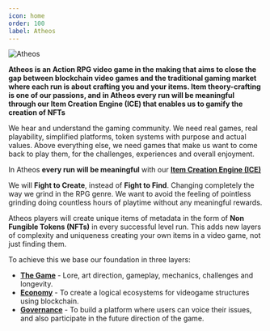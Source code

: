 ```yaml
---
icon: home
order: 100
label: Atheos
---
```


![Atheos](https://user-images.githubusercontent.com/97962756/152704233-7e820795-eeb0-4bb0-b24c-1eb8217f58e3.jpg)


**Atheos is an Action RPG video game in the making that aims to close the gap between blockchain video games and the traditional gaming market where each run is about crafting you and your items. Item theory-crafting is one of our passions, and in Atheos every run will be meaningful through our Item Creation Engine (ICE) that enables us to gamify the creation of NFTs**

We hear and understand the gaming community. We need real games, real playability, simplified platforms, token systems with purpose and actual values. Above everything else, we need games that make us want to come back to play them, for the challenges, experiences and overall enjoyment.

In Atheos **every run will be meaningful** with our [**Item Creation Engine (ICE)**](https://atheosgame.github.io/game/items/ice/)

We will **Fight to Create**, instead of **Fight to Find**. Changing completely the way we grind in the RPG genre. We want to avoid the feeling of pointless grinding doing countless hours of playtime without any meaningful rewards.

Atheos players will create unique items of metadata in the form of **Non Fungible Tokens (NFTs)** in every successful level run. This adds new layers of complexity and uniqueness creating your own items in a video game, not just finding them.

To achieve this we base our foundation in three layers:  
* [**The Game**](https://atheosgame.github.io/game/overview/) - Lore, art direction, gameplay, mechanics, challenges and longevity.  
* [**Economy**](https://atheosgame.github.io/tokenomics/intro/) - To create a logical ecosystems for videogame structures using blockchain.
* [**Governance**](https://atheosgame.github.io/governance/fairgovernance/) - To build a platform where users can voice their issues, and also participate in the future direction of the game.
